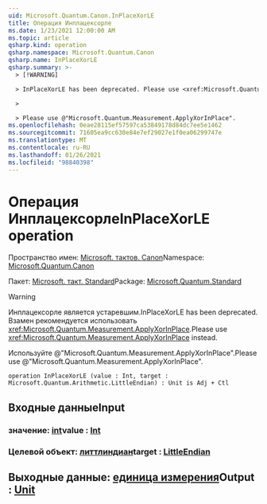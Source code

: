 ```yaml
---
uid: Microsoft.Quantum.Canon.InPlaceXorLE
title: Операция Инплацексорле
ms.date: 1/23/2021 12:00:00 AM
ms.topic: article
qsharp.kind: operation
qsharp.namespace: Microsoft.Quantum.Canon
qsharp.name: InPlaceXorLE
qsharp.summary: >-
  > [!WARNING]

  > InPlaceXorLE has been deprecated. Please use <xref:Microsoft.Quantum.Measurement.ApplyXorInPlace> instead.

  >

  > Please use @"Microsoft.Quantum.Measurement.ApplyXorInPlace".
ms.openlocfilehash: 0eae28115ef57597ca53849178d84dc7ee5e1462
ms.sourcegitcommit: 71605ea9cc630e84e7ef29027e1f0ea06299747e
ms.translationtype: MT
ms.contentlocale: ru-RU
ms.lasthandoff: 01/26/2021
ms.locfileid: "98840398"
---
```

# <a name="inplacexorle-operation"></a><span data-ttu-id="2a471-102">Операция Инплацексорле</span><span class="sxs-lookup"><span data-stu-id="2a471-102">InPlaceXorLE operation</span></span>

<span data-ttu-id="2a471-103">Пространство имен: [Microsoft. тактов. Canon](xref:Microsoft.Quantum.Canon)</span><span class="sxs-lookup"><span data-stu-id="2a471-103">Namespace: [Microsoft.Quantum.Canon](xref:Microsoft.Quantum.Canon)</span></span>

<span data-ttu-id="2a471-104">Пакет: [Microsoft. такт. Standard](https://nuget.org/packages/Microsoft.Quantum.Standard)</span><span class="sxs-lookup"><span data-stu-id="2a471-104">Package: [Microsoft.Quantum.Standard](https://nuget.org/packages/Microsoft.Quantum.Standard)</span></span>


> [!WARNING]
> <span data-ttu-id="2a471-105">Инплацексорле является устаревшим.</span><span class="sxs-lookup"><span data-stu-id="2a471-105">InPlaceXorLE has been deprecated.</span></span> <span data-ttu-id="2a471-106">Взамен рекомендуется использовать <xref:Microsoft.Quantum.Measurement.ApplyXorInPlace>.</span><span class="sxs-lookup"><span data-stu-id="2a471-106">Please use <xref:Microsoft.Quantum.Measurement.ApplyXorInPlace> instead.</span></span>
>
> <span data-ttu-id="2a471-107">Используйте @"Microsoft.Quantum.Measurement.ApplyXorInPlace".</span><span class="sxs-lookup"><span data-stu-id="2a471-107">Please use @"Microsoft.Quantum.Measurement.ApplyXorInPlace".</span></span>



```qsharp
operation InPlaceXorLE (value : Int, target : Microsoft.Quantum.Arithmetic.LittleEndian) : Unit is Adj + Ctl
```


## <a name="input"></a><span data-ttu-id="2a471-108">Входные данные</span><span class="sxs-lookup"><span data-stu-id="2a471-108">Input</span></span>

### <a name="value--int"></a><span data-ttu-id="2a471-109">значение: [int](xref:microsoft.quantum.lang-ref.int)</span><span class="sxs-lookup"><span data-stu-id="2a471-109">value : [Int](xref:microsoft.quantum.lang-ref.int)</span></span>




### <a name="target--littleendian"></a><span data-ttu-id="2a471-110">Целевой объект: [литтлиндиан](xref:Microsoft.Quantum.Arithmetic.LittleEndian)</span><span class="sxs-lookup"><span data-stu-id="2a471-110">target : [LittleEndian](xref:Microsoft.Quantum.Arithmetic.LittleEndian)</span></span>





## <a name="output--unit"></a><span data-ttu-id="2a471-111">Выходные данные: [единица измерения](xref:microsoft.quantum.lang-ref.unit)</span><span class="sxs-lookup"><span data-stu-id="2a471-111">Output : [Unit](xref:microsoft.quantum.lang-ref.unit)</span></span>

